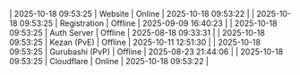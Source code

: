 | 2025-10-18 09:53:25 | Website | Online | 2025-10-18 09:53:22 |
| 2025-10-18 09:53:25 | Registration | Offline | 2025-09-09 16:40:23 |
| 2025-10-18 09:53:25 | Auth Server | Offline | 2025-08-18 09:33:31 |
| 2025-10-18 09:53:25 | Kezan (PvE) | Offline | 2025-10-11 12:51:30 |
| 2025-10-18 09:53:25 | Gurubashi (PvP) | Offline | 2025-08-23 21:44:06 |
| 2025-10-18 09:53:25 | Cloudflare | Online | 2025-10-18 09:53:22 |
